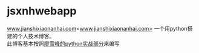 # jsxnhwebapp
www.jianshixiaonanhai.com<www.jianshixiaonanhai.com> 一个用python搭建的个人技术博客。<br>
此博客基本按照<a href="www.liaoxuefeng.com" tagert="_blank">廖雪峰的python实战部分</a>来编写
